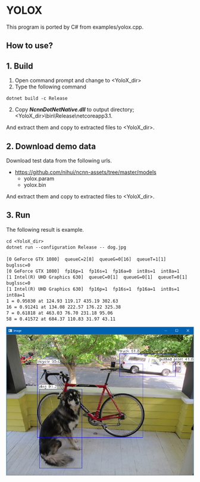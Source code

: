 ﻿# YOLOX
  
This program is ported by C# from examples/yolox.cpp. 
 
## How to use? 
 
## 1. Build 
 
1. Open command prompt and change to &lt;YoloX_dir&gt; 
1. Type the following command 
```` 
dotnet build -c Release 
```` 
2. Copy ***NcnnDotNetNative.dll*** to output directory; &lt;YoloX_dir&gt;\bin\Release\netcoreapp3.1. 
 
And extract them and copy to extracted files to &lt;YoloX_dir&gt;. 

## 2. Download demo data

Download test data from the following urls.

- https://github.com/nihui/ncnn-assets/tree/master/models
  - yolox.param
  - yolox.bin

And extract them and copy to extracted files to &lt;YoloX_dir&gt;.
 
## 3. Run 
 
The following result is example. 
 
```` 
cd <YoloX_dir> 
dotnet run --configuration Release -- dog.jpg

[0 GeForce GTX 1080]  queueC=2[8]  queueG=0[16]  queueT=1[1]  buglssc=0
[0 GeForce GTX 1080]  fp16p=1  fp16s=1  fp16a=0  int8s=1  int8a=1
[1 Intel(R) UHD Graphics 630]  queueC=0[1]  queueG=0[1]  queueT=0[1]  buglssc=0
[1 Intel(R) UHD Graphics 630]  fp16p=1  fp16s=1  fp16a=1  int8s=1  int8a=1
1 = 0.95030 at 124.93 119.17 435.19 302.63
16 = 0.91241 at 134.08 222.57 176.22 325.38
7 = 0.61818 at 463.03 76.70 231.18 95.06
58 = 0.41572 at 684.37 110.83 31.97 43.11
````

![YOLOv7](images/image.png "YOLOv7")